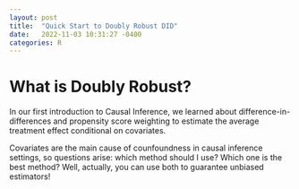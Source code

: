 ```yaml
---
layout: post
title:  "Quick Start to Doubly Robust DID"
date:   2022-11-03 10:31:27 -0400
categories: R
---
```


# What is Doubly Robust?

In our first introduction to Causal Inference, we learned about difference-in-differences and propensity score weighting to estimate the average treatment effect conditional on covariates.

Covariates are the main cause of counfoundness in causal inference settings, so questions arise: which method should I use? Which one is the best method? Well, actually, you can use both to guarantee unbiased estimators!



